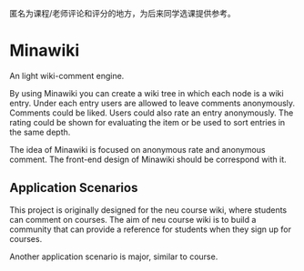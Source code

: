 匿名为课程/老师评论和评分的地方，为后来同学选课提供参考。

# Minawiki

An light wiki-comment engine.

By using Minawiki you can create a wiki tree in which each node is a wiki entry. Under each entry users are allowed to leave comments anonymously. Comments could be liked. Users could also rate an entry anonymously. The rating could be shown for evaluating the item or be used to sort entries in the same depth.

The idea of Minawiki is focused on anonymous rate and anonymous comment. The front-end design of Minawiki should be correspond with it.

## Application Scenarios

This project is originally designed for the neu course wiki, where students can comment on courses. The aim of neu course wiki is to build a community that can provide a reference for students when they sign up for courses.

Another application scenario is major, similar to course.